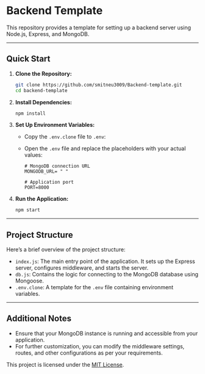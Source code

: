 # Backend Template

This repository provides a template for setting up a backend server using Node.js, Express, and MongoDB.

---

## Quick Start

1. **Clone the Repository:**

    ```bash
    git clone https://github.com/smitneu3009/Backend-template.git
    cd backend-template
    ```

2. **Install Dependencies:**

    ```bash
    npm install
    ```

3. **Set Up Environment Variables:**

    - Copy the `.env.clone` file to `.env`:

    - Open the `.env` file and replace the placeholders with your actual values:

        ```plaintext
        # MongoDB connection URL
        MONGODB_URL= " " 

        # Application port
        PORT=8000
        ```

4. **Run the Application:**

    ```bash
    npm start
    ```

---

## Project Structure

Here’s a brief overview of the project structure:

- `index.js`: The main entry point of the application. It sets up the Express server, configures middleware, and starts the server.
- `db.js`: Contains the logic for connecting to the MongoDB database using Mongoose.
- `.env.clone`: A template for the `.env` file containing environment variables.

---

## Additional Notes

- Ensure that your MongoDB instance is running and accessible from your application.
- For further customization, you can modify the middleware settings, routes, and other configurations as per your requirements.


This project is licensed under the [MIT License](LICENSE).
